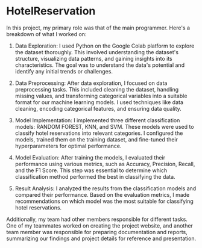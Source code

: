 # HotelReservation

In this project, my primary role was that of the main programmer. Here's a breakdown of what I worked on:

1. Data Exploration: I used Python on the Google Colab platform to explore the dataset thoroughly. This involved understanding the dataset's structure, visualizing data patterns, and gaining insights into its characteristics. The goal was to understand the data's potential and identify any initial trends or challenges.

2. Data Preprocessing: After data exploration, I focused on data preprocessing tasks. This included cleaning the dataset, handling missing values, and transforming categorical variables into a suitable format for our machine learning models. I used techniques like data cleaning, encoding categorical features, and ensuring data quality.

3. Model Implementation: I implemented three different classification models: RANDOM FOREST, KNN, and SVM. These models were used to classify hotel reservations into relevant categories. I configured the models, trained them on the training dataset, and fine-tuned their hyperparameters for optimal performance.

4. Model Evaluation: After training the models, I evaluated their performance using various metrics, such as Accuracy, Precision, Recall, and the F1 Score. This step was essential to determine which classification method performed the best in classifying the data.

5. Result Analysis: I analyzed the results from the classification models and compared their performance. Based on the evaluation metrics, I made recommendations on which model was the most suitable for classifying hotel reservations.

Additionally, my team had other members responsible for different tasks. One of my teammates worked on creating the project website, and another team member was responsible for preparing documentation and reports, summarizing our findings and project details for reference and presentation.
